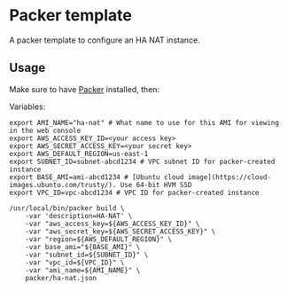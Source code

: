 # Packer template
A packer template to configure an HA NAT instance.

## Usage
Make sure to have [Packer](https://packer.io/) installed, then:

Variables:

    export AMI_NAME="ha-nat" # What name to use for this AMI for viewing in the web console
    export AWS_ACCESS_KEY_ID=<your access key>
    export AWS_SECRET_ACCESS_KEY=<your secret key>
    export AWS_DEFAULT_REGION=us-east-1
    export SUBNET_ID=subnet-abcd1234 # VPC subnet ID for packer-created instance
    export BASE_AMI=ami-abcd1234 # [Ubuntu cloud image](https://cloud-images.ubuntu.com/trusty/). Use 64-bit HVM SSD
    export VPC_ID=vpc-abcd1234 # VPC ID for packer-created instance 
 
    /usr/local/bin/packer build \
        -var 'description=HA-NAT' \ 
        -var "aws_access_key=${AWS_ACCESS_KEY_ID}" \
        -var "aws_secret_key=${AWS_SECRET_ACCESS_KEY}" \
        -var "region=${AWS_DEFAULT_REGION}" \
        -var base_ami="${BASE_AMI}" \
        -var "subnet_id=${SUBNET_ID}" \
        -var "vpc_id=${VPC_ID}" \
        -var "ami_name=${AMI_NAME}" \
        packer/ha-nat.json


